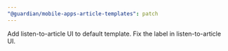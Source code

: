 ```yaml
---
"@guardian/mobile-apps-article-templates": patch
---
```


Add listen-to-article UI to default template. Fix the label in listen-to-article UI.
